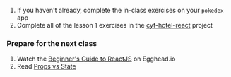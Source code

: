 1. If you haven't already, complete the in-class exercises on your `pokedex` app
2. Complete all of the lesson 1 exercises in the [cyf-hotel-react](https://github.com/CodeYourFuture/cyf-hotel-react#lesson-1) project

### Prepare for the next class

1. Watch the [Beginner's Guide to ReactJS](https://egghead.io/courses/the-beginner-s-guide-to-reactjs) on Egghead.io
2. Read [Props vs State](https://kentcdodds.com/blog/props-vs-state)
